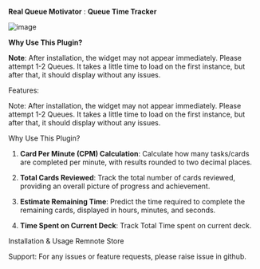 ****Real Queue Motivator**** : **Queue Time Tracker**


![image](https://github.com/voidtriangle/queue-motivator/assets/107706537/f1f09dfa-45d3-4430-8129-3e0dc74a1418)



****Why Use This Plugin?****



****Note****: After installation, the widget may not appear immediately. Please attempt 1-2 Queues. It takes a little time to load on the first instance, but after that, it should display without any issues.

Features:

Note: After installation, the widget may not appear immediately. Please attempt 1-2 Queues. It takes a little time to load on the first instance, but after that, it should display without any issues.

Why Use This Plugin?

1. **Card Per Minute (CPM) Calculation**: Calculate how many tasks/cards are completed per minute, with results rounded to two decimal places.

2. **Total Cards Reviewed**: Track the total number of cards reviewed, providing an overall picture of progress and achievement.

3. **Estimate Remaining Time**: Predict the time required to complete the remaining cards, displayed in hours, minutes, and seconds.

4. **Time Spent on Current Deck**: Track Total Time spent on current deck.

Installation & Usage Remnote Store

Support: For any issues or feature requests, please raise issue in github.